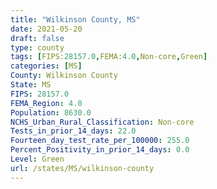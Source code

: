```yaml
---
title: "Wilkinson County, MS"
date: 2021-05-20
draft: false
type: county
tags: [FIPS:28157.0,FEMA:4.0,Non-core,Green]
categories: [MS]
County: Wilkinson County
State: MS
FIPS: 28157.0
FEMA_Region: 4.0
Population: 8630.0
NCHS_Urban_Rural_Classification: Non-core
Tests_in_prior_14_days: 22.0
Fourteen_day_test_rate_per_100000: 255.0
Percent_Positivity_in_prior_14_days: 0.0
Level: Green
url: /states/MS/wilkinson-county
---
```



